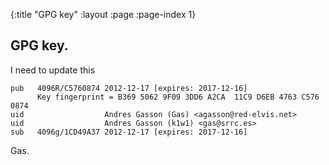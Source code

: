 {:title "GPG key"
 :layout :page
 :page-index 1}

## GPG key.

I need to update this


    pub   4096R/C5760874 2012-12-17 [expires: 2017-12-16]
          Key fingerprint = B369 5062 9F09 3DD6 A2CA  11C9 D6EB 4763 C576 0874
    uid                  Andres Gasson (Gas) <agasson@red-elvis.net>
    uid                  Andres Gasson (k1w1) <gas@srrc.es>
    sub   4096g/1CD49A37 2012-12-17 [expires: 2017-12-16]

Gas.
